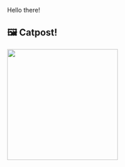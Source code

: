 Hello there!



## 🖼️ Catpost!

<sub>
    <img src="https://cdn2.thecatapi.com/images/9uVHSnuX3.png" height="256">
</sub>


